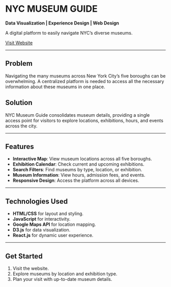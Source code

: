 # NYC MUSEUM GUIDE

**Data Visualization | Experience Design | Web Design**

A digital platform to easily navigate NYC’s diverse museums.

[Visit Website](#)

---

## Problem

Navigating the many museums across New York City’s five boroughs can be overwhelming. A centralized platform is needed to access all the necessary information about these museums in one place.

## Solution

NYC Museum Guide consolidates museum details, providing a single access point for visitors to explore locations, exhibitions, hours, and events across the city.

---

## Features

- **Interactive Map**: View museum locations across all five boroughs.
- **Exhibition Calendar**: Check current and upcoming exhibitions.
- **Search Filters**: Find museums by type, location, or exhibition.
- **Museum Information**: View hours, admission fees, and events.
- **Responsive Design**: Access the platform across all devices.

---

## Technologies Used

- **HTML/CSS** for layout and styling.
- **JavaScript** for interactivity.
- **Google Maps API** for location mapping.
- **D3.js** for data visualization.
- **React.js** for dynamic user experience.

---

## Get Started

1. Visit the website.
2. Explore museums by location and exhibition type.
3. Plan your visit with up-to-date museum details.
